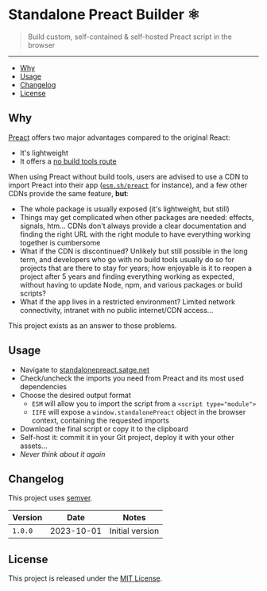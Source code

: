 # Standalone Preact Builder ⚛️

> Build custom, self-contained & self-hosted Preact script in the browser

---

* [Why](#why)
* [Usage](#usage)
* [Changelog](#changelog)
* [License](#license)

## Why

[Preact](https://preactjs.com) offers two major advantages compared to the original React:
- It's lightweight
- It offers a [no build tools route](https://preactjs.com/guide/v10/getting-started#no-build-tools-route)

When using Preact without build tools, users are advised to use a CDN to import Preact into their app ([`esm.sh/preact`](https://esm.sh/preact) for instance), and a few other CDNs provide the same feature, **but**:
- The whole package is usually exposed (it's lightweight, but still)
- Things may get complicated when other packages are needed: effects, signals, htm... CDNs don't always provide a clear documentation and finding the right URL with the right module to have everything working together is cumbersome
- What if the CDN is discontinued? Unlikely but still possible in the long term, and developers who go with no build tools usually do so for projects that are there to stay for years; how enjoyable is it to reopen a project after 5 years and finding everything working as expected, without having to update Node, npm, and various packages or build scripts?
- What if the app lives in a restricted environment? Limited network connectivity, intranet with no public internet/CDN access...

This project exists as an answer to those problems.

## Usage

- Navigate to [standalonepreact.satge.net](https://standalonepreact.satge.net)
- Check/uncheck the imports you need from Preact and its most used dependencies
- Choose the desired output format
  - `ESM` will allow you to import the script from a `<script type="module">`
  - `IIFE` will expose a `window.standalonePreact` object in the browser context, containing the requested imports
- Download the final script or copy it to the clipboard
- Self-host it: commit it in your Git project, deploy it with your other assets...
- _Never think about it again_

## Changelog

This project uses [semver](http://semver.org/).

| Version | Date | Notes |
| --- | --- | --- |
| `1.0.0` | 2023-10-01 | Initial version |

## License

This project is released under the [MIT License](license.md).